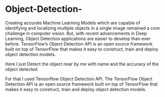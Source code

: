 # Object-Detection-
Creating accurate Machine Learning Models which are capable of identifying and localizing multiple objects in a single image remained a core challenge in computer vision. But, with recent advancements in Deep Learning, Object Detection applications are easier to develop than ever before. TensorFlow’s Object Detection API is an open source framework built on top of TensorFlow that makes it easy to construct, train and deploy object detection models.

Here I just Detect the object near by me with name and  the accuracy of the object detected.

For that I used Tensorflow Object Detection API. The TensorFlow Object Detection API is an open source framework built on top of TensorFlow that makes it easy to construct, train and deploy object detection models.
